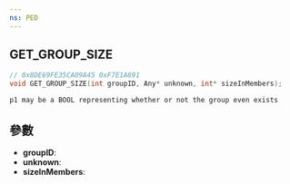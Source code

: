 ```yaml
---
ns: PED
---
```

## GET_GROUP_SIZE

```c
// 0x8DE69FE35CA09A45 0xF7E1A691
void GET_GROUP_SIZE(int groupID, Any* unknown, int* sizeInMembers);
```

```
p1 may be a BOOL representing whether or not the group even exists  
```

## 參數
* **groupID**: 
* **unknown**: 
* **sizeInMembers**: 

